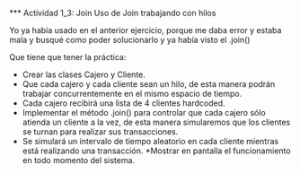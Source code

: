 *** Actividad 1_3: Join
Uso de Join trabajando con hilos

Yo ya había usado en el anterior ejercicio, porque me daba error y estaba mala y busqué como poder solucionarlo y ya había visto el .join()

Que tiene que tener la práctica:

* Crear las clases Cajero y Cliente.
* Que cada cajero y cada cliente sean un hilo, de esta manera podrán trabajar concurrentemente en el mismo espacio de tiempo.
* Cada cajero recibirá una lista de 4 clientes hardcoded.
* Implementar el método .join() para controlar que cada cajero sólo atienda un cliente a la vez, de esta manera simularemos que los clientes se turnan para realizar sus transacciones.
* Se simulará un intervalo de tiempo aleatorio en cada cliente mientras está realizando una transacción. *Mostrar en pantalla el funcionamiento en todo momento del sistema.
